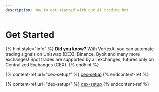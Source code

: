 ```yaml
---
description: How to get started with our AI trading bot
---
```


# Get Started

{% hint style="info" %}
**Did you know?** With VortexAI you can automate trading signals on Uniswap (DEX), Binance, Bybit and many more exchanges! Spot trades are supported by all exchanges, futures only on Centralized Exchanges (CEX).
{% endhint %}

{% content-ref url="cex-setup/" %}
[cex-setup](cex-setup/)
{% endcontent-ref %}

{% content-ref url="dex-setup/" %}
[dex-setup](dex-setup/)
{% endcontent-ref %}
